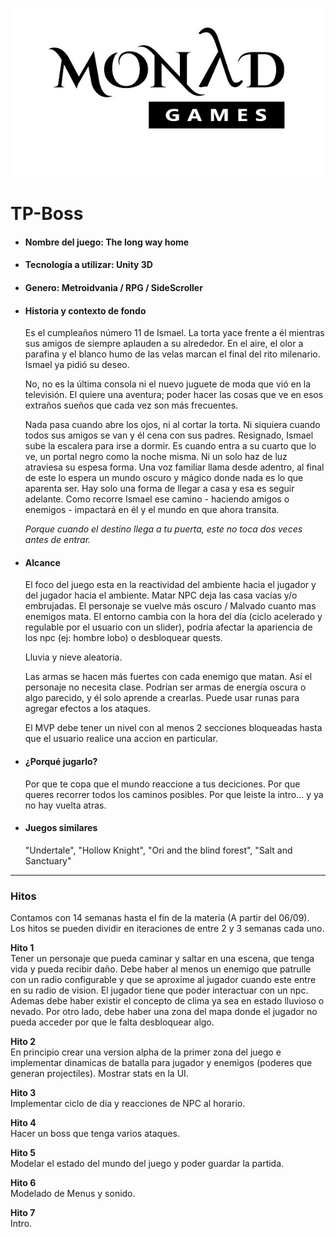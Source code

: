 ![Logo Monad Games](monad.jpg)

# TP-Boss

- #### Nombre del juego: The long way home

- #### Tecnología a utilizar: Unity 3D

- #### Genero: Metroidvania / RPG / SideScroller

- #### Historia y contexto de fondo
  Es el cumpleaños número 11 de Ismael. La torta yace frente a él mientras sus amigos de siempre aplauden a su alrededor. En el aire, el olor a parafina y el blanco humo de las velas marcan el final del rito milenario. Ismael ya pidió su deseo.

  No, no es la última consola ni el nuevo juguete de moda que vió en la televisión. El quiere una aventura; poder hacer las cosas que ve en esos extraños sueños que cada vez son más frecuentes.

  Nada pasa cuando abre los ojos, ni al cortar la torta. Ni siquiera cuando todos sus amigos se van y él cena con sus padres. Resignado, Ismael sube la escalera para irse a dormir. Es cuando entra a su cuarto que lo ve, un portal negro como la noche misma. Ni un solo haz de luz atraviesa su espesa forma. Una voz familiar llama desde adentro, al final de este lo espera un mundo oscuro y mágico donde nada es lo que aparenta ser. Hay solo una forma de llegar a casa y esa es seguir adelante. Como recorre Ismael ese camino - haciendo amigos o enemigos - impactará en él y el mundo en que ahora transita.

  *Porque cuando el destino llega a tu puerta, este no toca dos veces antes de entrar.*


- #### Alcance
  El foco del juego esta en la reactividad del ambiente hacia el jugador y del jugador hacia el ambiente. Matar NPC deja las casa vacías y/o embrujadas. El personaje se vuelve más oscuro / Malvado cuanto mas enemigos mata.
  El entorno cambia con la hora del día (ciclo acelerado y regulable por el usuario con un slider), podría afectar la apariencia de los npc (ej: hombre lobo) o desbloquear quests.

  Lluvia y nieve aleatoria.

  Las armas se hacen más fuertes con cada enemigo que matan. Así el personaje no necesita clase. Podrían ser armas de energía oscura o algo parecido, y él solo aprende a crearlas. Puede usar runas para agregar efectos a los ataques.

  El MVP debe tener un nivel con al menos 2 secciones bloqueadas hasta que el usuario realice una accion en particular.


- #### ¿Porqué jugarlo?
  Por que te copa que el mundo reaccione a tus deciciones. Por que queres recorrer todos los caminos posibles. Por que leiste la intro... y ya no hay vuelta atras.

- #### Juegos similares
  "Undertale", "Hollow Knight", "Ori and the blind forest", "Salt and Sanctuary"
----

### Hitos
 Contamos con 14 semanas hasta el fin de la materia (A partir del 06/09). Los hitos se pueden dividir en iteraciones de entre 2 y 3 semanas cada uno.

**Hito 1** <br>
Tener un personaje que pueda caminar y saltar en una escena, que tenga vida y pueda recibir daño. Debe haber al menos un enemigo que patrulle con un radio configurable y que se aproxime al jugador cuando este entre en su radio de vision. El jugador tiene que poder interactuar con un npc. Ademas debe haber existir el concepto de clima ya sea en estado lluvioso o nevado. Por otro lado, debe haber una zona del mapa donde el jugador no pueda acceder por que le falta desbloquear algo.

**Hito 2** <br>
En principio crear una version alpha de la primer zona del juego e implementar dinamicas de batalla para jugador y enemigos (poderes que generan projectiles). Mostrar stats en la UI.

**Hito 3** <br>
Implementar ciclo de dia y reacciones de NPC al horario.

**Hito 4** <br>
Hacer un boss que tenga varios ataques.

**Hito 5** <br>
Modelar el estado del mundo del juego y poder guardar la partida.

**Hito 6** <br>
Modelado de Menus y sonido.

**Hito 7** <br>
Intro.
